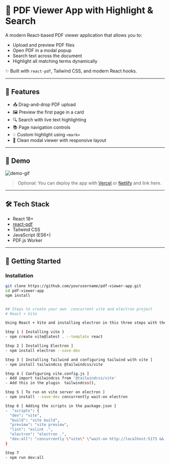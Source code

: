 # 📄 PDF Viewer App with Highlight & Search

A modern React-based PDF viewer application that allows you to:
- Upload and preview PDF files
- Open PDF in a modal popup
- Search text across the document
- Highlight all matching terms dynamically

✨ Built with `react-pdf`, Tailwind CSS, and modern React hooks.

---

## 🚀 Features

- 📤 Drag-and-drop PDF upload
- 🖼️ Preview the first page in a card
- 🔍 Search with live text highlighting
- 📚 Page navigation controls
- 💡 Custom highlight using `<mark>`
- 🧼 Clean modal viewer with responsive layout

---

## 📸 Demo

![demo-gif](https://your-demo-link-or-screenshot.png)

> Optional: You can deploy the app with [Vercel](https://vercel.com) or [Netlify](https://netlify.com) and link here.

---

## 🛠️ Tech Stack

- React 18+
- [react-pdf](https://github.com/wojtekmaj/react-pdf)
- Tailwind CSS
- JavaScript (ES6+)
- PDF.js Worker

---

## 🧪 Getting Started

### Installation

```bash
git clone https://github.com/yourusername/pdf-viewer-app.git
cd pdf-viewer-app
npm install


## Steps to create your own  concurrent vite and electron project
# React + Vite 

Using React + Vite and installing electron in this three steps with the help of tailwindcss

Step 1 ( Installing vite )
- npm create vite@latest . --template react

Step 2 [ Installing Electron ]
- npm install electron --save-dev

Step 3 [ Installing Tailwind and configuring tailwind with vite ]
- npm install tailwindcss @tailwindcss/vite

Step 4 [ Configuring vite.config.js ]
- Add import tailwindcss from '@tailwindcss/vite'
- Add this in the plugin  tailwindcss(),

Step 5 [ To run on vite server on electron ]
- npm install --save-dev concurrently wait-on electron

Step 6 [ Adding the scripts in the package.json ]
-  "scripts": {
  "dev": "vite",
  "build": "vite build",
  "preview": "vite preview",
  "lint": "eslint .",
  "electron": "electron .",
  "dev:all": "concurrently \"vite\" \"wait-on http://localhost:5173 && electron .\""
}

Step 7 
- npm run dev:all

